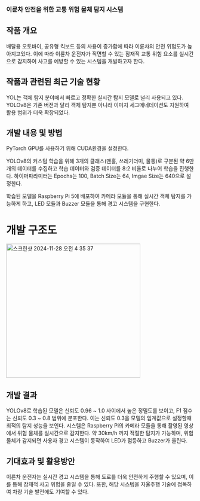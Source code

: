 ### 이륜차 안전을 위한 교통 위험 물체 탐지 시스템
## 작품 개요
배달용 오토바이, 공유형 킥보드 등의 사용이 증가함에 따라 이륜차의 안전 위험도가 높아지고있다. 이에 따라 이륜차 운전자가 직면할 수 있는 잠재적 교통 위험 요소를 실시간으로 감지하여 사고를 예방할 수 있는 시스템을 개발하고자 한다.

## 작품과 관련된 최근 기술 현황
YOL는 객체 탐지 분야에서 빠르고 정확한 실시간 탐지 모델로 널리 사용되고 있다. YOLOv8은 기존 버전과 달리 객체 탐지뿐 아니라 이미지 세그메네테이션도 지원하여 활용 범위가 더욱 확장되었다.

## 개발 내용 및 방법
PyTorch GPU를 사용하기 위해 CUDA환경을 설정한다.

YOLOv8의 커스텀 학습을 위해 3개의 클래스(맨홀, 쓰레기더미, 물통)로 구분된 약 6만개의 데이터를 수집하고 학습 데이터와 검증 데이터를 8:2 비율로 나누어 학습을 진행한다. 하이퍼파라미터는 Epochs는 100, Batch Size는 64, Imgae Size는 640으로 설정한다.

학습된 모델을 Raspberry Pi 5에 배포하여 카메라 모듈을 통해 실시간 객체 탐지를 가능하게 하고, LED 모듈과 Buzzer 모듈을 통해 경고 시스템을 구현한다.

# 개발 구조도
<img width="359" alt="스크린샷 2024-11-28 오전 4 35 37" src="https://github.com/user-attachments/assets/4557480d-4a29-4d14-8c94-a56bd979512a">

## 개발 결과
YOLOv8로 학습된 모델은 신뢰도 0.96 ~ 1.0 사이에서 높은 정밀도를 보이고, F1 점수는 신뢰도 0.3 ~ 0.8 범위에 분포한다. 이는 신뢰도 0.3을 모델의 임계값으로 설정할때 최적의 탐지 성능을 보인다. 시스템은 Raspberry Pi의 카메라 모듈을 통해 촬영된 영상에서 위험 물체를 실시간으로 감지한다. 약 30km/h 까지 적절한 탐지가 가능하며, 위험 물체가 감지되면 사용자 경고 시스템이 동작하여 LED가 점등하고 Buzzer가 울린다.

## 기대효과 및 활용방안
이륜차 운전자는 실시간 경고 시스템을 통해 도로를 더욱 안전하게 주행할 수 있으며, 이를 통해 잠재적 사고 위험을 줄일 수 있다. 또한, 해당 시스템을 자율주행 기술에 접목하여 차량 기술 발전에도 기여할 수 있다.

